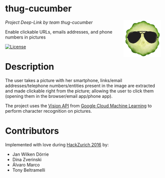 # thug-cucumber

<img src="static/thug-cumcumber.png?raw=true" height="120" align="right"/>

*Project Deep-Link by team thug-cucumber*

Enable clickable URLs, emails addresses, and phone numbers in pictures

[![License](https://img.shields.io/badge/license-MIT-blue.svg)](LICENSE.txt)

# Description

The user takes a picture with her smartphone, links/email addresses/telephone numbers/entities present in the image are extracted and made clickable right from the picture; allowing the user to click them (opening them in the browser/email app/phone app).

The project uses the [Vision API](https://cloud.google.com/vision/) from [Google Cloud Machine Learning](https://cloud.google.com/ml/) to perform character recognition on pictures.

# Contributors
Implemented with love during [HackZurich 2016](http://hackzurich.com/) by:

* Jan Wilken Dörrie
* Dina Zverinski
* Álvaro Marco
* Tony Beltramelli
